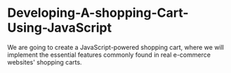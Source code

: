 # Developing-A-shopping-Cart-Using-JavaScript
We are going to create a JavaScript-powered shopping cart, where we will implement the essential features commonly found in real e-commerce websites' shopping carts.
